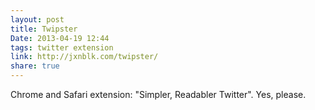 ```yaml
---
layout: post
title: Twipster
Date: 2013-04-19 12:44
tags: twitter extension
link: http://jxnblk.com/twipster/
share: true
---
```


Chrome and Safari extension: "Simpler, Readabler Twitter". Yes, please.